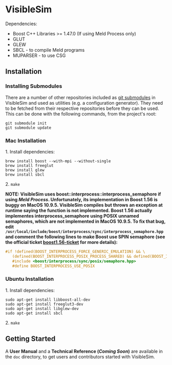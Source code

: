 VisibleSim
==================
Dependencies:
 - Boost C++ Libraries >= 1.47.0 (If using Meld Process only)
 - GLUT
 - GLEW
 - SBCL - to compile Meld programs
 - MUPARSER - to use CSG

## Installation

### Installing Submodules
There are a number of other repositories included as [git submodules] in VisibleSim and used as utilities (e.g. a configuration generator). They need to be fetched from their respective repositories before they can be used. This can be done with the following commands, from the project's root:
```shell
git submodule init
git submodule update
```

### Mac Installation

1\. Install dependencies:
```shell
brew install boost --with-mpi --without-single
brew install freeglut
brew install glew
brew install sbcl
```
2\. `make`

**NOTE: VisibleSim uses boost::interprocess::interprocess_semaphore if using _Meld Process_. Unfortunately, its implementation in Boost 1.56 is buggy on MacOS 10.9.5. VisibleSim compiles but throws an exception at runtime saying the function is not implemented. Boost 1.56 actually implementes interprocess_semaphore using POSIX unnamed semaphores, which are not implemented in MacOS 10.9.5. To fix that bug, edit `/usr/local/include/boost/interprocess/sync/interprocess_semaphore.hpp` and comment the following lines to make Boost use SPIN semaphore (see the official ticket [boost1.56-ticket] for more details):**
```C++
#if !defined(BOOST_INTERPROCESS_FORCE_GENERIC_EMULATION) && \
   (defined(BOOST_INTERPROCESS_POSIX_PROCESS_SHARED) && defined(BOOST_INTERPROCESS_POSIX_NAMED_SEMAPHORES))
   #include <boost/interprocess/sync/posix/semaphore.hpp>
   #define BOOST_INTERPROCESS_USE_POSIX
```

### Ubuntu Installation

1\. Install dependencies:
```shell
sudo apt-get install libboost-all-dev
sudo apt-get install freeglut3-dev
sudo apt-get install libglew-dev
sudo apt-get install sbcl
```
2\. `make`

## Getting Started
A __User Manual__ and a __Technical Reference (_Coming Soon_)__ are available in the `doc` directory, to get users and contributors started with VisibleSim.

[boost1.56-ticket]:https://svn.boost.org/trac/boost/ticket/11154
[git submodules]:https://git-scm.com/book/en/v2/Git-Tools-Submodules
